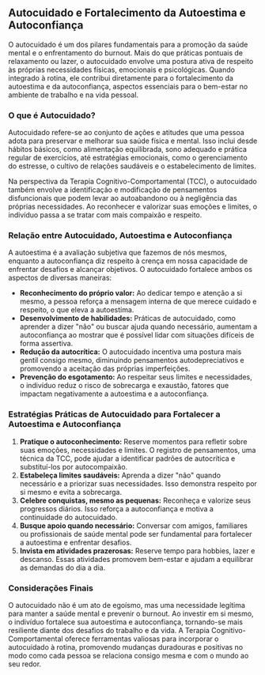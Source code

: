 
## Autocuidado e Fortalecimento da Autoestima e Autoconfiança

O autocuidado é um dos pilares fundamentais para a promoção da saúde mental e o enfrentamento do burnout. Mais do que práticas pontuais de relaxamento ou lazer, o autocuidado envolve uma postura ativa de respeito às próprias necessidades físicas, emocionais e psicológicas. Quando integrado à rotina, ele contribui diretamente para o fortalecimento da autoestima e da autoconfiança, aspectos essenciais para o bem-estar no ambiente de trabalho e na vida pessoal.

### O que é Autocuidado?

Autocuidado refere-se ao conjunto de ações e atitudes que uma pessoa adota para preservar e melhorar sua saúde física e mental. Isso inclui desde hábitos básicos, como alimentação equilibrada, sono adequado e prática regular de exercícios, até estratégias emocionais, como o gerenciamento do estresse, o cultivo de relações saudáveis e o estabelecimento de limites.

Na perspectiva da Terapia Cognitivo-Comportamental (TCC), o autocuidado também envolve a identificação e modificação de pensamentos disfuncionais que podem levar ao autoabandono ou à negligência das próprias necessidades. Ao reconhecer e valorizar suas emoções e limites, o indivíduo passa a se tratar com mais compaixão e respeito.

### Relação entre Autocuidado, Autoestima e Autoconfiança

A autoestima é a avaliação subjetiva que fazemos de nós mesmos, enquanto a autoconfiança diz respeito à crença em nossa capacidade de enfrentar desafios e alcançar objetivos. O autocuidado fortalece ambos os aspectos de diversas maneiras:

- **Reconhecimento do próprio valor:** Ao dedicar tempo e atenção a si mesmo, a pessoa reforça a mensagem interna de que merece cuidado e respeito, o que eleva a autoestima.
- **Desenvolvimento de habilidades:** Práticas de autocuidado, como aprender a dizer "não" ou buscar ajuda quando necessário, aumentam a autoconfiança ao mostrar que é possível lidar com situações difíceis de forma assertiva.
- **Redução da autocrítica:** O autocuidado incentiva uma postura mais gentil consigo mesmo, diminuindo pensamentos autodepreciativos e promovendo a aceitação das próprias imperfeições.
- **Prevenção do esgotamento:** Ao respeitar seus limites e necessidades, o indivíduo reduz o risco de sobrecarga e exaustão, fatores que impactam negativamente a autoestima e a autoconfiança.

### Estratégias Práticas de Autocuidado para Fortalecer a Autoestima e Autoconfiança

1. **Pratique o autoconhecimento:** Reserve momentos para refletir sobre suas emoções, necessidades e limites. O registro de pensamentos, uma técnica da TCC, pode ajudar a identificar padrões de autocrítica e substituí-los por autocompaixão.
2. **Estabeleça limites saudáveis:** Aprenda a dizer "não" quando necessário e a priorizar suas necessidades. Isso demonstra respeito por si mesmo e evita a sobrecarga.
3. **Celebre conquistas, mesmo as pequenas:** Reconheça e valorize seus progressos diários. Isso reforça a autoconfiança e motiva a continuidade do autocuidado.
4. **Busque apoio quando necessário:** Conversar com amigos, familiares ou profissionais de saúde mental pode ser fundamental para fortalecer a autoestima e enfrentar desafios.
5. **Invista em atividades prazerosas:** Reserve tempo para hobbies, lazer e descanso. Essas atividades promovem bem-estar e ajudam a equilibrar as demandas do dia a dia.

### Considerações Finais

O autocuidado não é um ato de egoísmo, mas uma necessidade legítima para manter a saúde mental e prevenir o burnout. Ao investir em si mesmo, o indivíduo fortalece sua autoestima e autoconfiança, tornando-se mais resiliente diante dos desafios do trabalho e da vida. A Terapia Cognitivo-Comportamental oferece ferramentas valiosas para incorporar o autocuidado à rotina, promovendo mudanças duradouras e positivas no modo como cada pessoa se relaciona consigo mesma e com o mundo ao seu redor.
```
